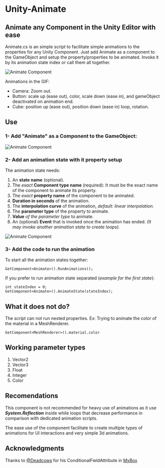 # Unity-Animate

## Animate any Component in the Unity Editor with ease

Animate.cs is an simple script to facilitate simple animations to the properties for any Unity Component. Just add Animate as a component to the GameObject and setup the property/properties to be animated. Invoke it by its animation state index or call them all together.


![Animate Component](https://drive.google.com/uc?export=view&id=1WcttilGOeApi1DhxvMcBnECEnD7ISfpx)

Animations in the GIF:

 - Camera: Zoom out.
 - Button: scale up (ease out), color, scale down (ease in), and gameObject deactivated on animation end.
 - Cube: position up (ease out), position down (ease in) loop, rotation.
 
## Use

### 1- Add "Animate" as a Component to the GameObject:

![Animate Component](https://drive.google.com/uc?export=view&id=1F5d9Cv9anhvpPrhpqAdEhbLmN2To3wpz)

### 2- Add an animation state with it property setup

The animation state needs:

 1. An **state name** (optional).
 2. The *exact* **Component type name** (required): It must be the exact name of the component to animate its property.
 3. The *exact* **property name** of the component to be animated.
 4. **Duration in seconds** of the animation.
 5. The **interpolation curve** of the animation, *default: linear interpolation.*
 6. The **parameter type** of the property to animate.
 7. **Value** *of the parameter type* to animate.
 8. An (optional) **Event** that is invoked once the animation has ended. *(It may invoke another animation state to create loops).*

![Animate Component](https://drive.google.com/uc?export=view&id=1apcO0V3vCe5juosVxRRdUVtO6MB3DKO9)

### 3- Add the code to run the animation

To start all the animation states together:

    GetComponent<Animate>().RunAnimations();

If you prefer to run animation state separated (*example for the first state*):

	int stateIndex = 0;
    GetComponent<Animate>().AnimateState(stateIndex);


## What it does not do?
The script can not run nested properties. Ex: Trying to animate the color of the material in a MeshRenderer.

    GetComponent<MeshRenderer>().material.color


## Working parameter types

 1. Vector2
 2. Vector3
 3. Float
 4. Integer
 5. Color

## Recomendations
This component is not recommended for heavy use of animations as it use ***System.Reflection*** inside while loops that decrease performance in comparison with dedicated animation scripts.

The ease use of the component facilitate to create multiple types of animations for UI interactions and very simple 3d animations.

## Acknowledgments
Thanks to [@Deadcows](https://github.com/Deadcows) for his ConditionalFieldAttribute in [MyBox](https://github.com/Deadcows/MyBox)